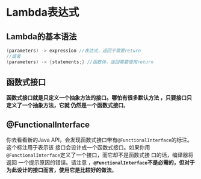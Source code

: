 Lambda表达式
================================================================================
## Lambda的基本语法 
```java
(parameters) -> expression //表达式，返回不需要return
//或者
(parameters) -> {statements;} //函数体，返回需要使用return
```

## 函数式接口
**函数式接口就是只定义一个抽象方法的接口。哪怕有很多默认方法 ，只要接口只定义了一个抽象方法，它就
仍然是一个函数式接口**。

## @FunctionalInterface
你去看看新的Java API，会发现函数式接口带有`@FunctionalInterface`的标注。这个标注用于表示该
接口会设计成一个函数式接口。如果你用`@FunctionalInterface`定义了一个接口，而它却不是函数式接
口的话，编译器将返回 一个提示原因的错误。请注意 ，**`@FunctionalInterface`不是必需的，但对于
为此设计的接口而言，使用它是比较好的做法**。